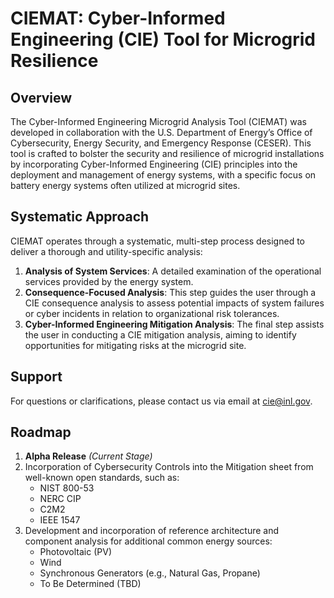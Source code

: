 # CIEMAT: Cyber-Informed Engineering (CIE) Tool for Microgrid Resilience

## Overview

The Cyber-Informed Engineering Microgrid Analysis Tool (CIEMAT) was developed in collaboration with the U.S. Department of Energy’s Office of Cybersecurity, Energy Security, and Emergency Response (CESER). This tool is crafted to bolster the security and resilience of microgrid installations by incorporating Cyber-Informed Engineering (CIE) principles into the deployment and management of energy systems, with a specific focus on battery energy systems often utilized at microgrid sites.

## Systematic Approach

CIEMAT operates through a systematic, multi-step process designed to deliver a thorough and utility-specific analysis:

1. **Analysis of System Services**: A detailed examination of the operational services provided by the energy system.
2. **Consequence-Focused Analysis**: This step guides the user through a CIE consequence analysis to assess potential impacts of system failures or cyber incidents in relation to organizational risk tolerances.
3. **Cyber-Informed Engineering Mitigation Analysis**: The final step assists the user in conducting a CIE mitigation analysis, aiming to identify opportunities for mitigating risks at the microgrid site.

## Support

For questions or clarifications, please contact us via email at [cie@inl.gov](mailto:cie@inl.gov).

## Roadmap

1. **Alpha Release** *(Current Stage)*
2. Incorporation of Cybersecurity Controls into the Mitigation sheet from well-known open standards, such as:
    - NIST 800-53
    - NERC CIP
    - C2M2
    - IEEE 1547
3. Development and incorporation of reference architecture and component analysis for additional common energy sources:
    - Photovoltaic (PV)
    - Wind
    - Synchronous Generators (e.g., Natural Gas, Propane)
    - To Be Determined (TBD)

